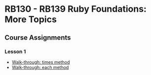 # RB130 - RB139 Ruby Foundations: More Topics

## Course Assignments

### Lesson 1

- [Walk-through: times method](./lesson_1/times.rb)
- [Walk-through: each method](./lesson_1/each.rb)
